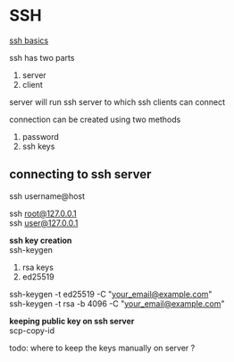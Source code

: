 # SSH

[ssh basics](https://www.youtube.com/watch?v=v45p_kJV9i4)  

ssh has two parts 
1. server 
2. client

server will run ssh server to which ssh clients can connect  

connection can be created using two methods 
1. password
2. ssh keys

## connecting to ssh server

ssh username@host  

ssh root@127.0.0.1      
ssh user@127.0.0.1   

**ssh key creation**  
ssh-keygen  
1. rsa keys
2. ed25519

ssh-keygen -t ed25519 -C "your_email@example.com"  
ssh-keygen -t rsa -b 4096 -C "your_email@example.com"  

**keeping public key on ssh server**  
scp-copy-id  

todo: where to keep the keys manually on server ?